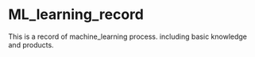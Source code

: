 # ML_learning_record
This is a record of machine_learning process. including basic knowledge and products.
